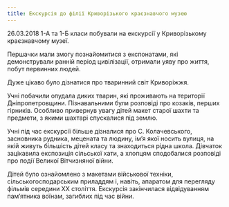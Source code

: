 ```yaml
---
title: Екскурсія до філії Криворізького краєзнавчого музею
---
```


26.03.2018 1-А та 1-Б класи побували на екскурсії у Криворізькому краєзнавчому музеї.

Першачки мали змогу познайомитися з експонатами, які демонстрували ранній період цивілізації, отримали уяву про життя, побут первинних людей.

Дуже цікаво було дізнатися про тваринний світ Криворіжжя.

Учні побачили опудала диких тварин, які проживають на території Дніпропетровщини. Пізнавальними були розповіді про козаків, перших гірників. Особливо привернув увагу дітей макет старої шахти та предмети, з якими шахтарі спускалися під землю.

Учні під час екскурсії більше дізналися про С. Колачевського, засновника рудника, мецената та людину, ім’я якої носить вулиця, на якій живуть більшість дітей класу та знаходиться рідна школа. Дівчаток зацікавила експозиція сільської хати, а хлопцям сподобалися розповіді про події Великої Вітчизняної війни.

Дітей було ознайомлено з макетами військової техніки, сільськогосподарським приладдям і, навіть, апаратом для перегляду фільмів середини ХХ століття. Екскурсія закінчилася відвідуванням пам’ятника воїнам, загиблих під час війни.

<slideshow id="72157691821877102"></slideshow>
